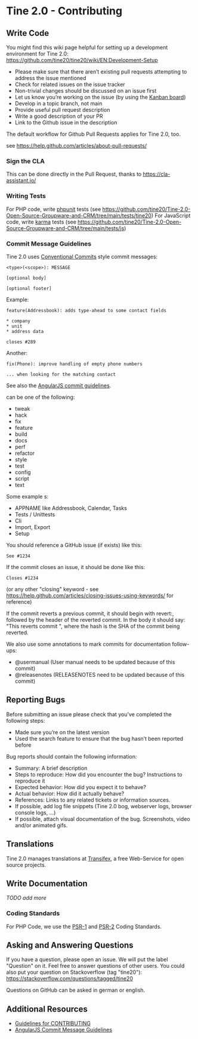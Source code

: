 # Tine 2.0 - Contributing

## Write Code

You might find this wiki page helpful for setting up a development environment for Tine 2.0:
https://github.com/tine20/tine20/wiki/EN:Development-Setup

* Please make sure that there aren’t existing pull requests attempting to address the issue mentioned
* Check for related issues on the issue tracker
* Non-trivial changes should be discussed on an issue first
* Let us know you’re working on the issue (by using the
 [Kanban board](https://github.com/tine20/Tine-2.0-Open-Source-Groupware-and-CRM/projects/1))
* Develop in a topic branch, not main
* Provide useful pull request description
* Write a good description of your PR
* Link to the Github issue in the description

The default workflow for Github Pull Requests applies for Tine 2.0, too.

see https://help.github.com/articles/about-pull-requests/

### Sign the CLA

This can be done directly in the Pull Request, thanks to https://cla-assistant.io/

### Writing Tests

For PHP code, write [phpunit](https://phpunit.de/) tests (see https://github.com/tine20/Tine-2.0-Open-Source-Groupware-and-CRM/tree/main/tests/tine20)
For JavaScript code, write [karma](http://karma-runner.github.io) tests (see https://github.com/tine20/Tine-2.0-Open-Source-Groupware-and-CRM/tree/main/tests/js)

### Commit Message Guidelines

Tine 2.0 uses [Conventional Commits](https://conventionalcommits.org/) style commit messages:
 
    <type>(<scope>): MESSAGE
    
    [optional body]
    
    [optional footer]

Example:

    feature(Addressbook): adds type-ahead to some contact fields
    
    * company
    * unit
    * address data
    
    closes #289

Another:
    
    fix(Phone): improve handling of empty phone numbers

    ... when looking for the matching contact

See also the [AngularJS commit guidelines](https://github.com/angular/angular/blob/22b96b9/CONTRIBUTING.md#-commit-message-guidelines).

<type> can be one of the following:

- tweak
- hack
- fix
- feature
- build
- docs
- perf
- refactor
- style
- test
- config
- script
- text

Some example <scope>s:

- APPNAME like Addressbook, Calendar, Tasks
- Tests / Unittests
- Cli
- Import, Export
- Setup

You should reference a GitHub issue (if exists) like this:

    See #1234
    
If the commit closes an issue, it should be done like this:

    Closes #1234
    
(or any other "closing" keyword - see https://help.github.com/articles/closing-issues-using-keywords/ for reference)

If the commit reverts a previous commit, it should begin with revert:, followed by the header of the reverted commit.
In the body it should say: "This reverts commit <hash>", where the hash is the SHA of the commit being reverted.

We also use some annotations to mark commits for documentation follow-ups:

- @usermanual (User manual needs to be updated because of this commit)
- @releasenotes (RELEASENOTES need to be updated because of this commit)

## Reporting Bugs

Before submitting an issue please check that you’ve completed the following steps:

* Made sure you’re on the latest version
* Used the search feature to ensure that the bug hasn’t been reported before

Bug reports should contain the following information:

* Summary: A brief description
* Steps to reproduce: How did you encounter the bug? Instructions to reproduce it
* Expected behavior: How did you expect it to behave?
* Actual behavior: How did it actually behave?
* References: Links to any related tickets or information sources.
* If possible, add log file snippets (Tine 2.0 bog, webserver logs, browser console logs, ...)
* If possible, attach visual documentation of the bug. Screenshots, video and/or animated gifs.

## Translations

Tine 2.0 manages translations at [Transifex](https://www.transifex.net/projects/p/tine20/),
a free Web-Service for open source projects.

## Write Documentation

_TODO add more_

### Coding Standards

For PHP Code, we use the [PSR-1](https://github.com/php-fig/fig-standards/blob/master/accepted/PSR-1-basic-coding-standard.md) and [PSR-2](https://www.php-fig.org/psr/psr-2/) Coding Standards.

## Asking and Answering Questions

If you have a question, please open an issue. We will put the label "Question" on it. Feel
free to answer questions of other users. You could also put your question on Stackoverflow (tag "tine20"):
https://stackoverflow.com/questions/tagged/tine20

Questions on GitHub can be asked in german or english.

## Additional Resources

* [Guidelines for CONTRIBUTING](https://help.github.com/articles/setting-guidelines-for-repository-contributors/)
* [AngularJS Commit Message Guidelines](https://github.com/angular/angular/blob/22b96b9/CONTRIBUTING.md#-commit-message-guidelines)

